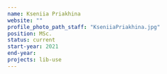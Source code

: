 ```yaml
---
name: Kseniia Priakhina
website: ""
profile_photo_path_staff: "KseniiaPriakhina.jpg"
position: MSc.
status: current
start-year: 2021
end-year: 
projects: lib-use
---
```

